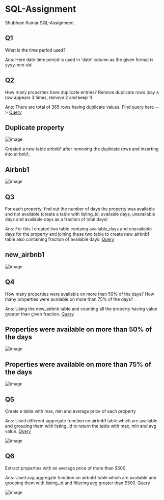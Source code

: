 # SQL-Assignment
Shubham Kumar SQL-Assignment


## Q1 
What is the time period used?

Ans: Here date time period is used in 'date' column as the given format is yyyy-mm-dd.


## Q2
How many properties have duplicate entries? Remove duplicate rows (say a row appears 3 times, remove 2 and keep 1)

Ans: There are total of 365 rows having duplicate values.
Find query here --> [Query](https://github.com/Shubham-Sigmoid044/SQL-Assignment/blob/main/q2-duplicate.sql)

## Duplicate property
![image](https://user-images.githubusercontent.com/98617328/151655499-4801c3ce-f16c-41d2-93b1-0ab34d6f1ab0.png)

Created a new table airbnb1 after removing the duplicate rows and inserting into airbnb1;

## Airbnb1
![image](https://user-images.githubusercontent.com/98617328/151655632-9ad0971a-74e0-4705-be41-b156ce81ee11.png)



## Q3
For each property, find out the number of days the property was available and not available (create a table with listing_id, available days, unavailable days and available days as a fraction of total days)

Ans: For this I created two table containg available_days and unavailable days for the property and joining these two table to create new_airbnb1 table also containing fraction of available days. [Query](https://github.com/Shubham-Sigmoid044/SQL-Assignment/blob/main/q3-available_days.sql)

## new_airbnb1
![image](https://user-images.githubusercontent.com/98617328/151656484-a1acc309-9c19-4c45-b3c4-5fa6eee53571.png)


## Q4
How many properties were available on more than 50% of the days? How many properties were available on more than 75% of the days?

Ans: Using the new_airbnb table and counting all the property having value greater than given fraction. [Query](https://github.com/Shubham-Sigmoid044/SQL-Assignment/blob/main/q4)

## Properties were available on more than 50% of the days
![image](https://user-images.githubusercontent.com/98617328/151656700-28a2f197-515c-4b31-8952-34d613d0c5b7.png)

## Properties were available on more than 75% of the days
![image](https://user-images.githubusercontent.com/98617328/151656754-ce8523f9-ad42-411c-9b96-5694cf71e083.png)


## Q5
Create a table with max, min and average price of each property

Ans: Used different aggregate function on airbnb1 table which are available and grouping them with listing_id to return the table with max, min and avg value. [Query](https://github.com/Shubham-Sigmoid044/SQL-Assignment/blob/main/q5-min-max-avg)

![image](https://user-images.githubusercontent.com/98617328/151656828-da5cd324-51c6-4cf9-9a47-faa701289bb0.png)

## Q6
Extract properties with an average price of more than $500.

Ans: Used avg aggregate function on airbnb1 table which are available and grouping them with listing_id and filtering avg greater than $500. [Query](https://github.com/Shubham-Sigmoid044/SQL-Assignment/blob/main/q6)

![image](https://user-images.githubusercontent.com/98617328/151656874-cb6fbfc6-1d96-4bbd-b64b-e644c8ceeb7c.png)


